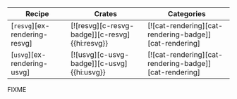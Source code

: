 | Recipe | Crates | Categories |
|--------|--------|------------|
| [`resvg`][ex-rendering-resvg] | [![resvg][c-resvg-badge]][c-resvg]{{hi:resvg}} | [![cat-rendering][cat-rendering-badge]][cat-rendering] |
| [`usvg`][ex-rendering-usvg] | [![usvg][c-usvg-badge]][c-usvg]{{hi:usvg}} | [![cat-rendering][cat-rendering-badge]][cat-rendering] |

<div class="hidden">
FIXME
</div>
